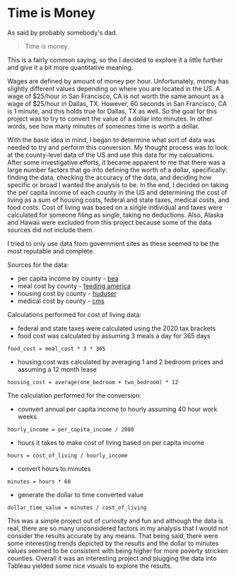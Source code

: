 # Time is Money

As said by probably somebody's dad.
> Time is money.


This is a fairly common saying, so the I decided to explore it a little further and give it a bit more quantitative meaning. 

Wages are defined by amount of money per hour. Unfortunately, money has slightly different values depending on where you are located in the US. A wage of $25/hour in San Francisco, CA is not worth the same amount as a wage of $25/hour in Dallas, TX. However, 60 seconds in San Francisco, CA is 1 minute, and this holds true for Dallas, TX as well. So the goal for this project was to try to convert the value of a dollar into minutes. In other words, see how many minutes of someones time is worth a dollar.

With the basic idea in mind, I began to determine what sort of data was needed to try and perform this conversion. My thought process was to look at the county-level data of the US and use this data for my calcuations. After some investigative efforts, it became apparent to me that there was a large number factors that go into defining the worth of a dollar, specifically: finding the data, checking the accuracy of the data, and deciding how specific or broad I wanted the analysis to be. In the end, I decided on taking the per capita income of each county in the US and determining the cost of living as a sum of housing costs, federal and state taxes, medical costs, and food costs. Cost of living was based on a single individual and taxes were calculated for someone filing as single, taking no deductions. Also, Alaska and Hawaii were excluded from this project because some of the data sources did not include them.

I tried to only use data from government sites as these seemed to be the most reputable and complete.

Sources for the data:
- per capita income by county - [bea](https://www.bea.gov/data/income-saving/personal-income-county-metro-and-other-areas)
- meal cost by county - [feeding america](http://map.feedingamerica.org/)
- housing cost by county - [huduser](https://www.huduser.gov/portal/datasets/fmr.html#2020_data)
- medical cost by county - [cms](https://www.cms.gov/Research-Statistics-Data-and-Systems/Statistics-Trends-and-Reports/Medicare-Geographic-Variation/GV_PUF)

Calculations performed for cost of living data:
- federal and state taxes were calculated using the 2020 tax brackets
- food cost was calculated by assuming 3 meals a day for 365 days

`food_cost = meal_cost * 3 * 365`

- housing cost was calculated by averaging 1 and 2 bedroom prices and assuming a 12 month lease

`housing_cost = average(one_bedroom + two_bedroom) * 12`

The calculation performed for the conversion:
- covnvert annual per capita income to hourly assuming 40 hour work weeks

`hourly_income = per_capita_income / 2080`

- hours it takes to make cost of living based on per capita income

`hours = cost_of_living / hourly_income`

- convert hours to minutes

`minutes = hours * 60`

- generate the dollar to time converted value

`dollar_time_value = minutes / cost_of_living`


This was a simple project out of curiosity and fun and although the data is real, there are so many unconsidered factors in my analysis that I would not consider the results accurate by any means. That being said, there were some interesting trends depicted by the results and the dollar to minutes values seemed to be consistent with being higher for more poverty stricken counties. Overall it was an interesting project and plugging the data into Tableau yielded some nice visuals to explore the results.
